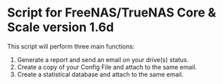 # Script for FreeNAS/TrueNAS Core & Scale version 1.6d

This script will perform three main functions: 
1) Generate a report and send an email on your drive(s) status. 
2) Create a copy of your Config File and attach to the same email. 
3) Create a statistical database and attach to the same email.
